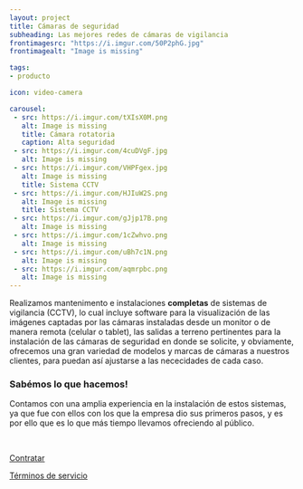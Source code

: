```yaml
---
layout: project 
title: Cámaras de seguridad
subheading: Las mejores redes de cámaras de vigilancia
frontimagesrc: "https://i.imgur.com/50P2phG.jpg"
frontimagealt: "Image is missing"

tags: 
- producto

icon: video-camera

carousel:
 - src: https://i.imgur.com/tXIsX0M.png
   alt: Image is missing
   title: Cámara rotatoria
   caption: Alta seguridad
 - src: https://i.imgur.com/4cuDVgF.jpg
   alt: Image is missing
 - src: https://i.imgur.com/VHPFgex.jpg
   alt: Image is missing
   title: Sistema CCTV
 - src: https://i.imgur.com/HJIuW2S.png
   alt: Image is missing
   title: Sistema CCTV
 - src: https://i.imgur.com/gJjp17B.png
   alt: Image is missing
 - src: https://i.imgur.com/1cZwhvo.png
   alt: Image is missing
 - src: https://i.imgur.com/uBh7c1N.png
   alt: Image is missing
 - src: https://i.imgur.com/aqmrpbc.png
   alt: Image is missing
---
```


Realizamos mantenimento e instalaciones **completas** de sistemas de vigilancia (CCTV), lo cual incluye software para la visualización
de las imágenes captadas por las cámaras instaladas desde un monitor o de manera remota (celular o tablet), las salidas
a terreno pertinentes para la instalación de las cámaras de seguridad en donde se solicite, y obviamente, ofrecemos
una gran variedad de modelos y marcas de cámaras a nuestros clientes, para puedan así ajustarse a las nececidades de 
cada caso.

### Sabémos lo que hacemos!

Contamos con una amplia experiencia en la instalación de estos sistemas, ya que fue con ellos con los que la empresa
dio sus primeros pasos, y es por ello que es lo que más tiempo llevamos ofreciendo al público.

<br/>

<a class="btn btn-lg btn-success btn-block" href="{{ site.baseurl }}/contact/">Contratar</a>

<a class="btn btn-lg btn-primary btn-block" href="{{ site.baseurl }}/tos/">Términos de servicio</a>
